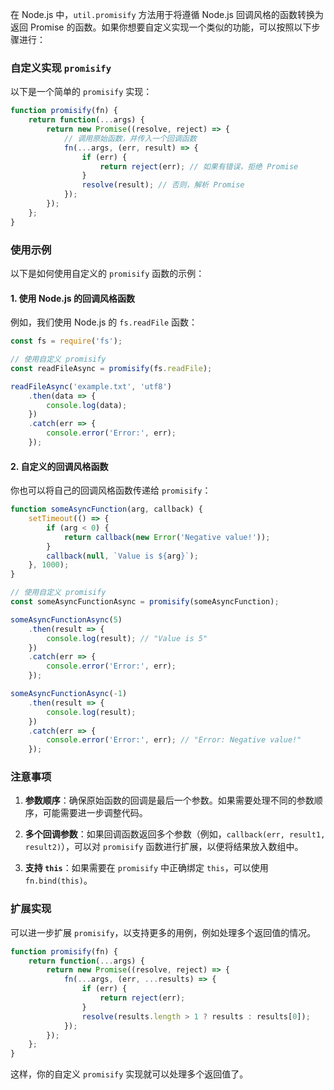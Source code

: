 在 Node.js 中，`util.promisify` 方法用于将遵循 Node.js 回调风格的函数转换为返回 Promise 的函数。如果你想要自定义实现一个类似的功能，可以按照以下步骤进行：

### 自定义实现 `promisify`

以下是一个简单的 `promisify` 实现：

```javascript
function promisify(fn) {
    return function(...args) {
        return new Promise((resolve, reject) => {
            // 调用原始函数，并传入一个回调函数
            fn(...args, (err, result) => {
                if (err) {
                    return reject(err); // 如果有错误，拒绝 Promise
                }
                resolve(result); // 否则，解析 Promise
            });
        });
    };
}
```

### 使用示例

以下是如何使用自定义的 `promisify` 函数的示例：

#### 1. 使用 Node.js 的回调风格函数

例如，我们使用 Node.js 的 `fs.readFile` 函数：

```javascript
const fs = require('fs');

// 使用自定义 promisify
const readFileAsync = promisify(fs.readFile);

readFileAsync('example.txt', 'utf8')
    .then(data => {
        console.log(data);
    })
    .catch(err => {
        console.error('Error:', err);
    });
```

#### 2. 自定义的回调风格函数

你也可以将自己的回调风格函数传递给 `promisify`：

```javascript
function someAsyncFunction(arg, callback) {
    setTimeout(() => {
        if (arg < 0) {
            return callback(new Error('Negative value!'));
        }
        callback(null, `Value is ${arg}`);
    }, 1000);
}

// 使用自定义 promisify
const someAsyncFunctionAsync = promisify(someAsyncFunction);

someAsyncFunctionAsync(5)
    .then(result => {
        console.log(result); // "Value is 5"
    })
    .catch(err => {
        console.error('Error:', err);
    });

someAsyncFunctionAsync(-1)
    .then(result => {
        console.log(result);
    })
    .catch(err => {
        console.error('Error:', err); // "Error: Negative value!"
    });
```

### 注意事项

1. **参数顺序**：确保原始函数的回调是最后一个参数。如果需要处理不同的参数顺序，可能需要进一步调整代码。
  
2. **多个回调参数**：如果回调函数返回多个参数（例如，`callback(err, result1, result2)`），可以对 `promisify` 函数进行扩展，以便将结果放入数组中。

3. **支持 `this`**：如果需要在 `promisify` 中正确绑定 `this`，可以使用 `fn.bind(this)`。

### 扩展实现

可以进一步扩展 `promisify`，以支持更多的用例，例如处理多个返回值的情况。

```javascript
function promisify(fn) {
    return function(...args) {
        return new Promise((resolve, reject) => {
            fn(...args, (err, ...results) => {
                if (err) {
                    return reject(err);
                }
                resolve(results.length > 1 ? results : results[0]);
            });
        });
    };
}
```

这样，你的自定义 `promisify` 实现就可以处理多个返回值了。